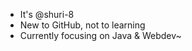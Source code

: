 - It's @shuri-8
- New to GitHub, not to learning
- Currently focusing on Java & Webdev~


<!---
shuri-8/shuri-8 is a ✨ special ✨ repository because its `README.md` (this file) appears on your GitHub profile.
You can click the Preview link to take a look at your changes.
--->
